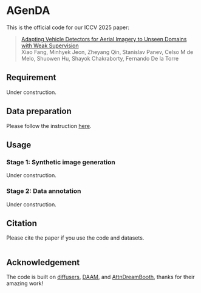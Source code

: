# AGenDA
This is the official code for our ICCV 2025 paper:
> [Adapting Vehicle Detectors for Aerial Imagery to Unseen Domains with Weak Supervision](https://humansensinglab.github.io/AGenDA/)  
> Xiao Fang, Minhyek Jeon, Zheyang Qin, Stanislav Panev, Celso M de Melo, Shuowen Hu, Shayok Chakraborty, Fernando De la Torre

## Requirement
Under construction.

## Data preparation
Please follow the instruction [here](Data/README.md).

## Usage
### Stage 1: Synthetic image generation
Under construction.

### Stage 2: Data annotation
Under construction.

## Citation
Please cite the paper if you use the code and datasets.
```
```

## Acknowledgement
The code is built on [diffusers](https://github.com/huggingface/diffusers/tree/main/examples), [DAAM](https://github.com/castorini/daam), and [AttnDreamBooth](https://github.com/lyuPang/AttnDreamBooth), thanks for their amazing work!